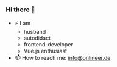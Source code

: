 ### Hi there 👋
- ⚡ I am
  - husband
  - autodidact
  - frontend-developer
  - Vue.js enthusiast
- 📫 How to reach me: info@onlineer.de

<!--
**deepDiverPaul/deepDiverPaul** is a ✨ _special_ ✨ repository because its `README.md` (this file) appears on your GitHub profile.

Here are some ideas to get you started:

- 🔭 I’m currently working on ...
- 🌱 I’m currently learning ...
- 👯 I’m looking to collaborate on ...
- 🤔 I’m looking for help with ...
- 💬 Ask me about ...
- 📫 How to reach me: ...
- 😄 Pronouns: ...
- ⚡ Fun fact: ...
-->
